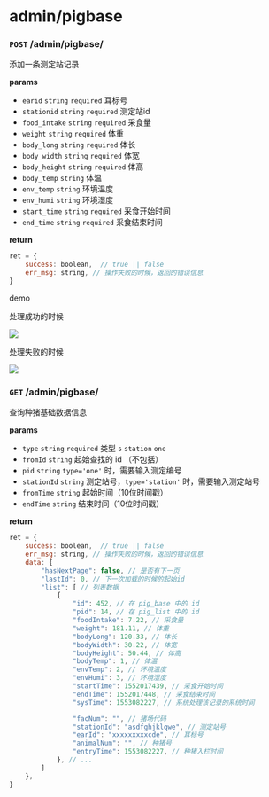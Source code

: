 # admin/pigbase

### `POST` /admin/pigbase/

添加一条测定站记录

__params__

- `earid` `string` `required` 耳标号
- `stationid` `string` `required` 测定站id
- `food_intake` `string` `required` 采食量
- `weight` `string` `required` 体重
- `body_long` `string` `required` 体长
- `body_width` `string` `required` 体宽
- `body_height` `string` `required` 体高
- `body_temp` `string` 体温
- `env_temp` `string` 环境温度
- `env_humi` `string` 环境湿度
- `start_time` `string` `required` 采食开始时间
- `end_time` `string` `required` 采食结束时间

__return__

```js
ret = {
    success: boolean,  // true || false
    err_msg: string, // 操作失败的时候，返回的错误信息
}
```

demo
<p>处理成功的时候<p>
<img src=http://qiniu1.lxfriday.xyz/WaterM/bfb1d2ff-c6d1-42d9-9205-e591220057f4_QQ20190319-093732.png>
<p>处理失败的时候</p>
<img src=http://qiniu1.lxfriday.xyz/WaterM/f7511041-4364-4f3e-8d97-c5908f7b7aaf_QQ20190319-093756.png>


### `GET` /admin/pigbase/

查询种猪基础数据信息

__params__

- `type` `string` `required` 类型 `s` `station` `one`
- `fromId` `string` 起始查找的 id （不包括）
- `pid` `string` `type='one'` 时，需要输入测定编号
- `stationId` `string` 测定站号，`type='station'` 时，需要输入测定站号
- `fromTime` `string` 起始时间（10位时间戳）
- `endTime` `string` 结束时间（10位时间戳）

__return__

```js
ret = {
    success: boolean,  // true || false
    err_msg: string, // 操作失败的时候，返回的错误信息
    data: {
        "hasNextPage": false, // 是否有下一页
        "lastId": 0, // 下一次加载的时候的起始id
        "list": [ // 列表数据
            {
                "id": 452, // 在 pig_base 中的 id
                "pid": 14, // 在 pig_list 中的 id
                "foodIntake": 7.22, // 采食量
                "weight": 181.11, // 体重
                "bodyLong": 120.33, // 体长
                "bodyWidth": 30.22, // 体宽
                "bodyHeight": 50.44, // 体高
                "bodyTemp": 1, // 体温
                "envTemp": 2, // 环境温度
                "envHumi": 3, // 环境湿度
                "startTime": 1552017439, // 采食开始时间
                "endTime": 1552017448, // 采食结束时间
                "sysTime": 1553082227, // 系统处理该记录的系统时间

                "facNum": "", // 猪场代码
                "stationId": "asdfghjklqwe", // 测定站号
                "earId": "xxxxxxxxxcde", // 耳标号
                "animalNum": "", // 种猪号
                "entryTime": 1553082227, // 种猪入栏时间
            }, // ...
        ]
    },
}
```

